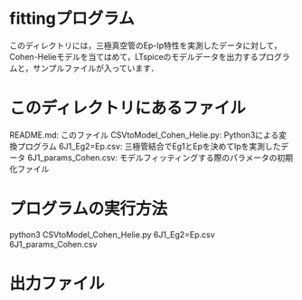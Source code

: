# fittingプログラム

このディレクトリには，三極真空管のEp-Ip特性を実測したデータに対して，Cohen-Helieモデルを当てはめて，LTspiceのモデルデータを出力するプログラムと，サンプルファイルが入っています．

# このディレクトリにあるファイル

README.md: このファイル
CSVtoModel_Cohen_Helie.py: Python3による変換プログラム
6J1_Eg2=Ep.csv: 三極管結合でEg1とEpを決めてIpを実測したデータ
6J1_params_Cohen.csv: モデルフィッティングする際のパラメータの初期化ファイル

# プログラムの実行方法

python3 CSVtoModel_Cohen_Helie.py 6J1_Eg2=Ep.csv 6J1_params_Cohen.csv

# 出力ファイル

